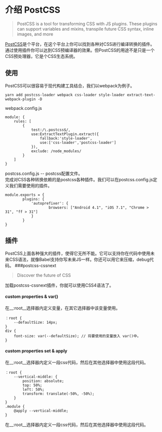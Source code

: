 # 介绍 PostCSS
> PostCSS is a tool for transforming CSS with JS plugins. These plugins can support variables and mixins, transpile future CSS syntax, inline images, and more

[PostCSS](http://postcss.org/)是个平台，在这个平台上你可以找到各种对CSS进行编译转换的插件。通过使用插件你可以达到CSS预编译器的效果。但PostCSS的用途不是只是一个CSS预处理器，它是个CSS生态系统。

## 使用
PostCSS可以很容易于现代构建工具结合，我们以webpack为例子。

	yarn add postcss-loader webpack css-loader style-loader extract-text-webpack-plugin -D
webpack.config.js
	
	module: {
		rules: [
			{
				test:/\.postcss$/,
				use:ExtractTextPlugin.extract({
					fallback:'style-loader',
					use:['css-loader','postcss-loader']
				}),
				exclude: /node_modules/
			}
		]
	}
postcss.config.js -- postcss配置文件。  
完成对CSS各种转换依赖的是postcss各种插件。我们可以在postcss.config.js定义我们需要使用的插件。

	module.exports = {
    		plugins: {
        		'autoprefixer': {
            			browsers: ["Android 4.1", "iOS 7.1", "Chrome > 31", "ff > 31"]
      	  		}
    		}
	}

## 插件
PostCSS上面各种强大的插件，使得它无所不能。它可以支持你在代码中使用未来CSS语法，就像Babel支持你写未来JS一样。你还可以用它来压缩，debug代码。
###postcss-cssnext
> Discover the future of CSS

加载postcss-cssnext插件，你就可以使用CSS4语法了。  
#### custom properties & var()
在__:root__选择器内定义变量，在其它选择器中该变量使用。  

	：root {
		--defaultSize: 14px;
	}
	div {
		font-size: var(--defaultSize); // 将要使用的变量放入 var()中。
	}
#### custom properties set & apply
在__:root__选择器内定义一段css代码，然后在其他选择器中使用这段代码。

	：root {
		--vertical-middle: {
			position: absolute;
			top: 50%;
			left: 50%;
			transform: translate(-50%, -50%);
		}
	}
	.module {
		@apply --vertical-middle;
	}
在__:root__选择器内定义一段css代码，然后在其他选择器中使用这段代码。
